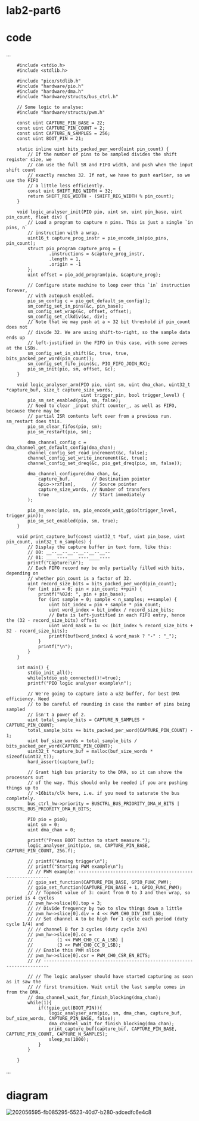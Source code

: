 # lab2-part6
# code
...


        #include <stdio.h>
        #include <stdlib.h>

        #include "pico/stdlib.h"
        #include "hardware/pio.h"
        #include "hardware/dma.h"
        #include "hardware/structs/bus_ctrl.h"

        // Some logic to analyse:
        #include "hardware/structs/pwm.h"

        const uint CAPTURE_PIN_BASE = 22;
        const uint CAPTURE_PIN_COUNT = 2;
        const uint CAPTURE_N_SAMPLES = 256;
        const uint BOOT_PIN = 21;

        static inline uint bits_packed_per_word(uint pin_count) {
            // If the number of pins to be sampled divides the shift register size, we
            // can use the full SR and FIFO width, and push when the input shift count
            // exactly reaches 32. If not, we have to push earlier, so we use the FIFO
            // a little less efficiently.
            const uint SHIFT_REG_WIDTH = 32;
            return SHIFT_REG_WIDTH - (SHIFT_REG_WIDTH % pin_count);
        }

        void logic_analyser_init(PIO pio, uint sm, uint pin_base, uint pin_count, float div) {
            // Load a program to capture n pins. This is just a single `in pins, n`
            // instruction with a wrap.
            uint16_t capture_prog_instr = pio_encode_in(pio_pins, pin_count);
            struct pio_program capture_prog = {
                    .instructions = &capture_prog_instr,
                    .length = 1,
                    .origin = -1
            };
            uint offset = pio_add_program(pio, &capture_prog);

            // Configure state machine to loop over this `in` instruction forever,
            // with autopush enabled.
            pio_sm_config c = pio_get_default_sm_config();
            sm_config_set_in_pins(&c, pin_base);
            sm_config_set_wrap(&c, offset, offset);
            sm_config_set_clkdiv(&c, div);
            // Note that we may push at a < 32 bit threshold if pin_count does not
            // divide 32. We are using shift-to-right, so the sample data ends up
            // left-justified in the FIFO in this case, with some zeroes at the LSBs.
            sm_config_set_in_shift(&c, true, true, bits_packed_per_word(pin_count));
            sm_config_set_fifo_join(&c, PIO_FIFO_JOIN_RX);
            pio_sm_init(pio, sm, offset, &c);
        }

        void logic_analyser_arm(PIO pio, uint sm, uint dma_chan, uint32_t *capture_buf, size_t capture_size_words,
                                uint trigger_pin, bool trigger_level) {
            pio_sm_set_enabled(pio, sm, false);
            // Need to clear _input shift counter_, as well as FIFO, because there may be
            // partial ISR contents left over from a previous run. sm_restart does this.
            pio_sm_clear_fifos(pio, sm);
            pio_sm_restart(pio, sm);

            dma_channel_config c = dma_channel_get_default_config(dma_chan);
            channel_config_set_read_increment(&c, false);
            channel_config_set_write_increment(&c, true);
            channel_config_set_dreq(&c, pio_get_dreq(pio, sm, false));

            dma_channel_configure(dma_chan, &c,
                capture_buf,        // Destination pointer
                &pio->rxf[sm],      // Source pointer
                capture_size_words, // Number of transfers
                true                // Start immediately
            );

            pio_sm_exec(pio, sm, pio_encode_wait_gpio(trigger_level, trigger_pin));
            pio_sm_set_enabled(pio, sm, true);
        }

        void print_capture_buf(const uint32_t *buf, uint pin_base, uint pin_count, uint32_t n_samples) {
            // Display the capture buffer in text form, like this:
            // 00: __--__--__--__--__--__--
            // 01: ____----____----____----
            printf("Capture:\n");
            // Each FIFO record may be only partially filled with bits, depending on
            // whether pin_count is a factor of 32.
            uint record_size_bits = bits_packed_per_word(pin_count);
            for (int pin = 0; pin < pin_count; ++pin) {
                printf("%02d: ", pin + pin_base);
                for (int sample = 0; sample < n_samples; ++sample) {
                    uint bit_index = pin + sample * pin_count;
                    uint word_index = bit_index / record_size_bits;
                    // Data is left-justified in each FIFO entry, hence the (32 - record_size_bits) offset
                    uint word_mask = 1u << (bit_index % record_size_bits + 32 - record_size_bits);
                    printf(buf[word_index] & word_mask ? "-" : "_");
                }
                printf("\n");
            }
        }

        int main() {
            stdio_init_all();
            while(stdio_usb_connected()!=true);
            printf("PIO logic analyser example\n");

            // We're going to capture into a u32 buffer, for best DMA efficiency. Need
            // to be careful of rounding in case the number of pins being sampled
            // isn't a power of 2.
            uint total_sample_bits = CAPTURE_N_SAMPLES * CAPTURE_PIN_COUNT;
            total_sample_bits += bits_packed_per_word(CAPTURE_PIN_COUNT) - 1;
            uint buf_size_words = total_sample_bits / bits_packed_per_word(CAPTURE_PIN_COUNT);
            uint32_t *capture_buf = malloc(buf_size_words * sizeof(uint32_t));
            hard_assert(capture_buf);

            // Grant high bus priority to the DMA, so it can shove the processors out
            // of the way. This should only be needed if you are pushing things up to
            // >16bits/clk here, i.e. if you need to saturate the bus completely.
            bus_ctrl_hw->priority = BUSCTRL_BUS_PRIORITY_DMA_W_BITS | BUSCTRL_BUS_PRIORITY_DMA_R_BITS;

            PIO pio = pio0;
            uint sm = 0;
            uint dma_chan = 0;

            printf("Press BOOT button to start measure.");
            logic_analyser_init(pio, sm, CAPTURE_PIN_BASE, CAPTURE_PIN_COUNT, 256.f);

            // printf("Arming trigger\n");
            // printf("Starting PWM example\n");
            // // PWM example: -----------------------------------------------------------
            // gpio_set_function(CAPTURE_PIN_BASE, GPIO_FUNC_PWM);
            // gpio_set_function(CAPTURE_PIN_BASE + 1, GPIO_FUNC_PWM);
            // // Topmost value of 3: count from 0 to 3 and then wrap, so period is 4 cycles
            // pwm_hw->slice[0].top = 3;
            // // Divide frequency by two to slow things down a little
            // pwm_hw->slice[0].div = 4 << PWM_CH0_DIV_INT_LSB;
            // // Set channel A to be high for 1 cycle each period (duty cycle 1/4) and
            // // channel B for 3 cycles (duty cycle 3/4)
            // pwm_hw->slice[0].cc =
            //         (1 << PWM_CH0_CC_A_LSB) |
            //         (3 << PWM_CH0_CC_B_LSB);
            // // Enable this PWM slice
            // pwm_hw->slice[0].csr = PWM_CH0_CSR_EN_BITS;
            // // ------------------------------------------------------------------------

            // // The logic analyser should have started capturing as soon as it saw the
            // // first transition. Wait until the last sample comes in from the DMA.
            // dma_channel_wait_for_finish_blocking(dma_chan);
            while(1){
                if(!gpio_get(BOOT_PIN)){
                    logic_analyser_arm(pio, sm, dma_chan, capture_buf, buf_size_words, CAPTURE_PIN_BASE, false);
                    dma_channel_wait_for_finish_blocking(dma_chan);
                    print_capture_buf(capture_buf, CAPTURE_PIN_BASE, CAPTURE_PIN_COUNT, CAPTURE_N_SAMPLES);
                    sleep_ms(1000);
                }
            }

        }
...
# diagram
![202056595-fb085295-5523-40d7-b280-adcedfc6e4c8](https://user-images.githubusercontent.com/113209201/202310619-1e87e11e-9459-4e4b-b784-2962b625b7aa.jpg)


      
